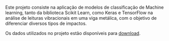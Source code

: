 Este projeto consiste na aplicação de modelos de classificação de Machine learning, tanto da biblioteca Scikit Learn, como Keras e TensorFlow na análise de leituras vibracionais em uma viga metálica, com o objetivo de diferenciar diversos tipos de impactos.

Os dados utilizados no projeto estão disponíveis para [download](https://drive.google.com/drive/folders/1-ximt7dEmKREaRIG_5b3EKaKerdBdJDw). 
